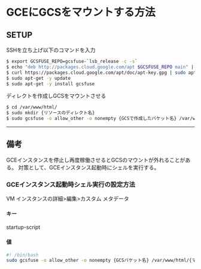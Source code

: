 # GCEにGCSをマウントする方法

## SETUP
SSHを立ち上げ以下のコマンドを入力

```bash
$ export GCSFUSE_REPO=gcsfuse-`lsb_release -c -s`
$ echo "deb http://packages.cloud.google.com/apt $GCSFUSE_REPO main" | sudo tee /etc/apt/sources.list.d/gcsfuse.list
$ curl https://packages.cloud.google.com/apt/doc/apt-key.gpg | sudo apt-key add -
$ sudo apt-get -y update
$ sudo apt-get -y install gcsfuse
```


ディレクトを作成しGCSをマウントさせる

```bash
$ cd /var/www/html/
$ sudo mkdir {リソースのディレクト名}
$ sudo gcsfuse -o allow_other -o nonempty {GCSで作成したバケット名} /var/www/html/{マウントするディレクト}
```

---

## 備考

GCEインスタンスを停止し再度稼働させるとGCSのマウントが外れることがある。
対策として、GCEインスタンス起動時にシェルを実行する。

### GCEインスタンス起動時シェル実行の設定方法

VM インスタンスの詳細>編集>カスタム メタデータ

#### キー

startup-script

#### 値

```bash
#! /bin/bash
sudo gcsfuse -o allow_other -o nonempty {GCSバケット名} /var/www/html/{マウントするディレクト}
```

